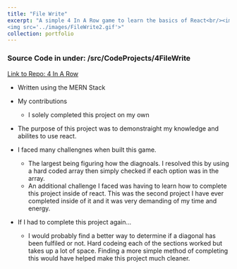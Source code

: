 ```yaml
---
title: "File Write"
excerpt: "A simple 4 In A Row game to learn the basics of React<br/><img src='../images/FileWrite'>
<img src='../images/FileWrite2.gif'>"
collection: portfolio
---
```

### Source Code in under: /src/CodeProjects/4FileWrite
[Link to Repo: 4 In A Row](https://github.com/BoyWonder64/4InARow.git)
- Written using the MERN Stack
-  My contributions 
    - I solely completed this project on my own
- The purpose of this project was to demonstraight my knowledge and abilites to use react. 

- I faced many challengnes when built this game. 
    - The largest being figuring how the diagnoals. I resolved this by using a hard coded array then simply checked if each option was in the array.
    - An additional challenge I faced was having to learn how to complete this project inside of react. This was the second project I have ever completed inside of it and it was very demanding of my time and energy. 
- If I had to complete this project again...
    - I would probably find a better way to determine if a diagonal has been fulfiled or not. Hard codeing each of the sections worked but takes up a lot of space. Finding a more simple method of completing this would have helped make this project much cleaner.
